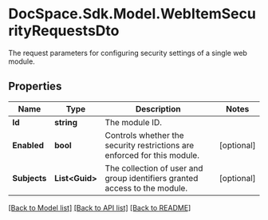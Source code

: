 # DocSpace.Sdk.Model.WebItemSecurityRequestsDto
The request parameters for configuring security settings of a single web module.

## Properties

Name | Type | Description | Notes
------------ | ------------- | ------------- | -------------
**Id** | **string** | The module ID. | 
**Enabled** | **bool** | Controls whether the security restrictions are enforced for this module. | [optional] 
**Subjects** | **List&lt;Guid&gt;** | The collection of user and group identifiers granted access to the module. | [optional] 

[[Back to Model list]](../README.md#documentation-for-models) [[Back to API list]](../README.md#documentation-for-api-endpoints) [[Back to README]](../README.md)

